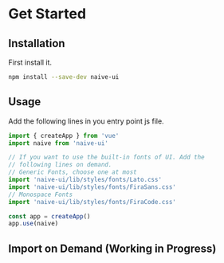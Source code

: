 <!--anchor:on-->
# Get Started
## Installation
First install it.

```bash
npm install --save-dev naive-ui
```

## Usage
Add the following lines in you entry point js file.
```js
import { createApp } from 'vue'
import naive from 'naive-ui'

// If you want to use the built-in fonts of UI. Add the 
// following lines on demand.
// Generic Fonts, choose one at most
import 'naive-ui/lib/styles/fonts/Lato.css'
import 'naive-ui/lib/styles/fonts/FiraSans.css'
// Monospace Fonts
import 'naive-ui/lib/styles/fonts/FiraCode.css'

const app = createApp()
app.use(naive)
```

## Import on Demand (Working in Progress)